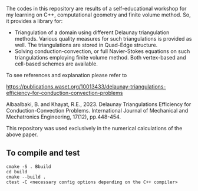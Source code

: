 The codes in this repository are results of a self-educational workshop for my learning on 
C++, computational geometry and finite volume method. So, it provides a library for: 
-  Triangulation of a domain using different Delaunay triangulation methods. Various quality measures for such triangulations is provided as well. The triangulations are stored in Quad-Edge structure.
-  Solving conduction-convection, or full Navier-Stokes equations on such triangulations employing finite volume method. Both vertex-based and cell-based schemes are available. 

To see references and explanation please refer to 

https://publications.waset.org/10013433/delaunay-triangulations-efficiency-for-conduction-convection-problems

Albaalbaki, B. and Khayat, R.E., 2023. Delaunay Triangulations Efficiency for Conduction-Convection Problems. International Journal of Mechanical and Mechatronics Engineering, 17(12), pp.448-454.

This repository was used exclusively in the numerical calculations of the above paper.

## To compile and test
    cmake -S . Bbuild
    cd build
    cmake --build .
    ctest -C <necessary config options depending on the C++ compiler>

